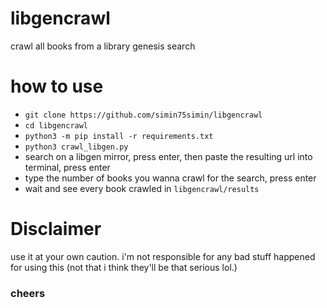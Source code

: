 # libgencrawl
crawl all books from a library genesis search

# how to use
- ```git clone https://github.com/simin75simin/libgencrawl```
- ```cd libgencrawl```
- ```python3 -m pip install -r requirements.txt```
- ```python3 crawl_libgen.py```
- search on a libgen mirror, press enter, then paste the resulting url into terminal, press enter
- type the number of books you wanna crawl for the search, press enter
- wait and see every book crawled in ```libgencrawl/results```

# Disclaimer
use it at your own caution. i'm not responsible for any bad stuff happened for using this (not that i think they'll be that serious lol.)

### cheers
